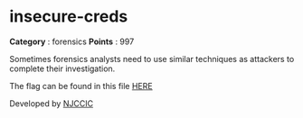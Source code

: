 # insecure-creds

**Category** : forensics
**Points** : 997

Sometimes forensics analysts need to use similar techniques as attackers to complete their investigation.  

The flag can be found in this file [HERE](https://insecure-creds.s3.amazonaws.com/insecure-creds.DMP)

Developed by [NJCCIC](https://www.cyber.nj.gov)



